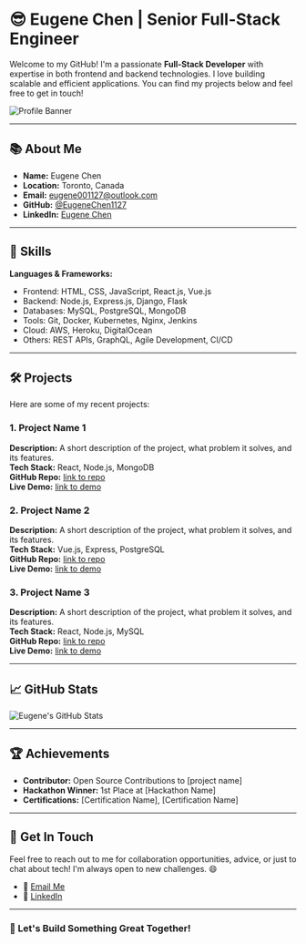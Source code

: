# 😎 Eugene Chen | Senior Full-Stack Engineer

Welcome to my GitHub! I'm a passionate **Full-Stack Developer** with expertise in both frontend and backend technologies. I love building scalable and efficient applications. You can find my projects below and feel free to get in touch!

![Profile Banner](https://www.example.com/banner.jpg) <!-- Optional: Replace with your banner image -->

---

## 📚 About Me

- **Name:** Eugene Chen
- **Location:** Toronto, Canada
- **Email:** [eugene001127@outlook.com](mailto:eugene001127@outlook.com)
- **GitHub:** [@EugeneChen1127](https://github.com/EugeneChen1127)
- **LinkedIn:** [Eugene Chen](https://www.linkedin.com/in/eugene-chen/) <!-- Optional: Add your LinkedIn -->


---

## 🚀 Skills

**Languages & Frameworks:**
- Frontend: HTML, CSS, JavaScript, React.js, Vue.js
- Backend: Node.js, Express.js, Django, Flask
- Databases: MySQL, PostgreSQL, MongoDB
- Tools: Git, Docker, Kubernetes, Nginx, Jenkins
- Cloud: AWS, Heroku, DigitalOcean
- Others: REST APIs, GraphQL, Agile Development, CI/CD

---

## 🛠️ Projects

Here are some of my recent projects:

### 1. **Project Name 1**  
**Description:** A short description of the project, what problem it solves, and its features.  
**Tech Stack:** React, Node.js, MongoDB  
**GitHub Repo:** [link to repo](https://github.com/EugeneChen1127/project1)  
**Live Demo:** [link to demo](https://www.example.com) <!-- Optional: Add demo link -->

### 2. **Project Name 2**  
**Description:** A short description of the project, what problem it solves, and its features.  
**Tech Stack:** Vue.js, Express, PostgreSQL  
**GitHub Repo:** [link to repo](https://github.com/EugeneChen1127/project2)  
**Live Demo:** [link to demo](https://www.example.com) <!-- Optional: Add demo link -->

### 3. **Project Name 3**  
**Description:** A short description of the project, what problem it solves, and its features.  
**Tech Stack:** React, Node.js, MySQL  
**GitHub Repo:** [link to repo](https://github.com/EugeneChen1127/project3)  
**Live Demo:** [link to demo](https://www.example.com) <!-- Optional: Add demo link -->

---

## 📈 GitHub Stats

![Eugene's GitHub Stats](https://github-readme-stats.vercel.app/api?username=EugeneChen1127&show_icons=true&hide_title=true&count_private=true&hide=prs&theme=radical)  
<!-- Optional: Add your GitHub stats using the link above -->

---

## 🏆 Achievements

- **Contributor:** Open Source Contributions to [project name]
- **Hackathon Winner:** 1st Place at [Hackathon Name]
- **Certifications:** [Certification Name], [Certification Name]

---

## 💬 Get In Touch

Feel free to reach out to me for collaboration opportunities, advice, or just to chat about tech! I'm always open to new challenges. 😄

- 📧 [Email Me](mailto:eugene001127@outlook.com)
- 💼 [LinkedIn](https://www.linkedin.com/in/eugene-chen/)

---

### 🤖 Let's Build Something Great Together!
